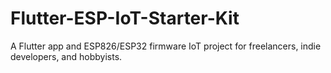 # Flutter-ESP-IoT-Starter-Kit
A Flutter app and ESP826/ESP32 firmware IoT project for freelancers, indie developers, and hobbyists.
